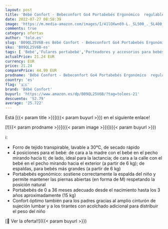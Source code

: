 ```yaml
---
layout: post
title: 'Bébé Confort - Bebeconfort Go4 Portabebés Ergonómico  regulable en 4 posiciones: frente a la mamá y el bebé de cara a la calle  de espaldas y de lado  para bebés desde el nacimiento hasta 15kg  Color gris oscuro'
date: 2022-07-27 08:58:39
image: 'https://m.media-amazon.com/images/I/41lOXwn69-L._SL500_._SL400_.jpg'
comments: true
category: ofertas
author: 'tole.es'
slug: 'B09QL25V6B-es Bébé Confort - Bebeconfort Go4 Portabebés Ergonómico...'
sku: 'B09QL25V6B-es'
tags: [ 'Bebé','Fulares portabebé','Porteadores y accesorios para bebés y niños pequeños','bebé','bebés','bébé','bébé confort','confort','portabebés','🇪🇸', ]
actualPrice: 21.24 EUR
currency: EUR
price: 21.24
comparePrice: 44.99 EUR
prodname: 'Bébé Confort - Bebeconfort Go4 Portabebés Ergonómico  regulable en 4 posiciones: frente a la mamá y el bebé de cara a la calle  de espaldas y de lado  para bebés desde el nacimiento hasta 15kg  Color gris oscuro'
country: 'es'
flag: '🇪🇸'
brand: 'Bébé Confort'
buyurl: 'https://www.amazon.es/dp/B09QL25V6B/?tag=tolees-21'
descuento: '52.79'
average: '25.722'
---
```


Está [{{< param title >}}]({{< param buyurl >}}) en el siguiente enlace!

[![{{< param prodname >}}]({{< param image >}})]({{< param buyurl >}})

ℹ️:

- Forro de tejido transpirable, lavable a 30°C, de secado rápido
- 4 posiciones para el bebé: de cara a la madre con el bebé en el pecho mirando hacia ti; de lado, ideal para la lactancia; de cara a la calle con el bebé en el pecho mirando hacia el exterior (a partir de 6 kg); de espaldas, para bebés más grandes (a partir de 6 kg)
- Portabebés egonómico: sostiene correctamente la espalda del niño y permite mantener las piernas abiertas (en forma de M) respetando la posición natural
- Portabebés de 0 a 36 meses adecuado desde el nacimiento hasta los 3 años aproximadamente (15 kg)
- Confort óptimo también para los padres gracias al amplio cinturón de sujeción lumbar y a los tirantes con acolchado adicional para distribuir el peso del niño

[🛒 Ver la oferta!!]({{< param buyurl >}})
